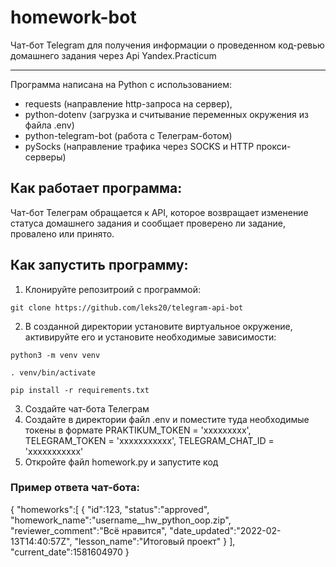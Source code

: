 # homework-bot

Чат-бот Telegram для получения информации о проведенном код-ревью домашнего задания через Api Yandex.Practicum

----------

Программа написана на Python с использованием:

-   requests (направление http-запроса на сервер),
-   python-dotenv (загрузка и считывание переменных окружения из файла .env)
-   python-telegram-bot (работа с Телеграм-ботом)
-   pySocks (направление трафика через SOCKS и HTTP прокси-серверы)

## Как работает программа:

Чат-бот Телеграм обращается к API, которое возвращает изменение статуса домашнего задания и сообщает проверено ли задание, провалено или принято.

## Как запустить программу:

1.  Клонируйте репозитроий с программой:

```
git clone https://github.com/leks20/telegram-api-bot

```

2.  В созданной директории установите виртуальное окружение, активируйте его и установите необходимые зависимости:

```
python3 -m venv venv

. venv/bin/activate

pip install -r requirements.txt

```

3.  Создайте чат-бота Телеграм
4.  Создайте в директории файл .env и поместите туда необходимые токены в формате PRAKTIKUM_TOKEN = 'ххххххххх', TELEGRAM_TOKEN = 'ххххххххххх', TELEGRAM_CHAT_ID = 'ххххххххххх'
5.  Откройте файл homework.py и запустите код

### Пример ответа чат-бота:

{ "homeworks":[ { "id":123, "status":"approved", "homework_name":"username__hw_python_oop.zip", "reviewer_comment":"Всё нравится", "date_updated":"2022-02-13T14:40:57Z", "lesson_name":"Итоговый проект" } ], "current_date":1581604970 }
